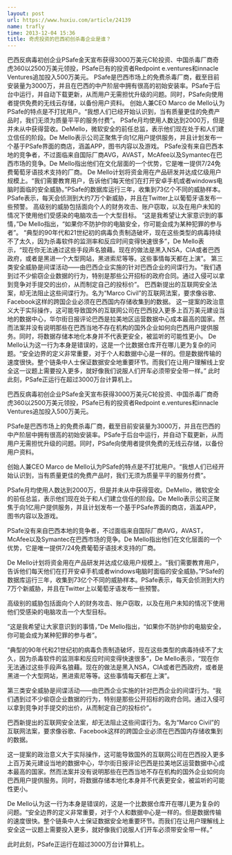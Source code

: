 ```yaml
---
layout: post
url: https://www.huxiu.com/article/24139
name: trafly
time: 2013-12-04 15:36
title: 奇虎投资的巴西初创杀毒企业是谁？
---
```

巴西反病毒初创企业PSafe金天宣布获得3000万美元C轮投资、中国杀毒厂商奇虎360以2500万美元领投，PSafe已有的投资者Redpoint e.ventures和innacle Ventures追加投入500万美元。 PSafe是巴西市场上的免费杀毒厂商，截至目前安装量为3000万，并且在巴西的中产阶层中拥有很高的初始安装率。PSafe于后台中运行，并自动下载更新，从而用户无需担忧升级的问题。同时，PSafe向使用者提供免费的无线云存储，以备份用户资料。 创始人兼CEO Marco de Mello认为PSafe的特点是不打扰用户。“我想人们已经开始认识到，当有质量更佳的免费产品时，我们无须为质量平平的服务付费”。 PSafe月均使用人数达到2000万，但是并未从中获得营收。DeMello，微软安全的前任总监，表示他们现在处于和人们建立信任的阶段。De Mello表示公司正聚焦于向1亿用户提供服务，并且计划发布一个基于PSafe界面的商店，涵盖APP，图书内容以及游戏。 PSafe没有来自巴西本地的竞争者，不过面临来自国际厂商AVG，AVAST，McAfee以及Symantec在巴西市场的竞争。De Mello指出他们在文化层面的一个优势，它是唯一提供7/24免费葡萄牙语技术支持的厂商。 De Mello计划将资金用在产品研发并达成亿级用户规模上。“我们需要教育用户，告诉他们每天他们在打开安卓手机或者windows电脑时面临的安全威胁。”PSafe的数据库运行三年，收集到73亿个不同的威胁样本。PSafe表示，每天会侦测到大约7万个新威胁，并且在Twitter上以葡萄牙语发布一些预警。 高级别的威胁包括面向个人的财务攻击、账户窃取，以及在用户未知的情况下使用他们受感染的电脑攻击一个大型目标。 “这是我希望让大家意识到的事情，”De Mello指出，“如果你不防护你的电脑安全，你可能会成为某种犯罪的参与者”。 “典型的90年代和21世纪初的病毒负责制造破坏，现在这些类型的病毒持续不了太久，因为杀毒软件的监测率和反应时间变得快速很多”，De Mello表示，“现在你无法通过这些手段声名狼藉。现在的做法是黑入NSA，CIA或者巴西政府，或者是黑进一个大型网站，黑进索尼等等。这些事情每天都在上演”。 第三类安全威胁是间谍活动——由巴西企业实施的针对巴西企业的间谍行为。“我们遇到过不少偷窃企业数据的行为，特别是那些公开招标的政府合同。通过入侵可以拿到竞争对手提交的出价，从而制定自己的投标价”。 巴西新提出的互联网安全法案，却无法阻止这些间谍行为。名为“Marco Civil”的互联网法案，要求像谷歌、Facebook这样的跨国企业必须在巴西国内存储收集到的数据。 这一提案的政治意义大于实际操作，这可能导致国外的互联网公司在巴西投入更多上百万美元建设当地的数据中心，华尔街日报评论巴西是拉美地区运营数据中心成本最高的国家。然而法案并没有说明那些在巴西当地不存在机构的国外企业如何向巴西用户提供服务。同时，将数据存储本地化本身并不代表更安全，被监听的可能性更小。 De Mello认为这一行为本身是错误的，这是一个比数据仓库开在哪儿更为复杂的问题。“安全边界的定义非常重要，对于个人和数据中心是一样的。但是数据传输的速度很快。整个链条中人士保证数据安全地重要环节。而我们在让用户理解线上安全这一议题上需要投入更多，就好像我们说服人们开车必须带安全带一样。” 此时此刻，PSafe正运行在超过3000万台计算机上。

巴西反病毒初创企业PSafe金天宣布获得3000万美元C轮投资、中国杀毒厂商奇虎360以2500万美元领投，PSafe已有的投资者Redpoint e.ventures和innacle Ventures追加投入500万美元。

PSafe是巴西市场上的免费杀毒厂商，截至目前安装量为3000万，并且在巴西的中产阶层中拥有很高的初始安装率。PSafe于后台中运行，并自动下载更新，从而用户无需担忧升级的问题。同时，PSafe向使用者提供免费的无线云存储，以备份用户资料。

创始人兼CEO Marco de Mello认为PSafe的特点是不打扰用户。“我想人们已经开始认识到，当有质量更佳的免费产品时，我们无须为质量平平的服务付费”。

PSafe月均使用人数达到2000万，但是并未从中获得营收。DeMello，微软安全的前任总监，表示他们现在处于和人们建立信任的阶段。De Mello表示公司正聚焦于向1亿用户提供服务，并且计划发布一个基于PSafe界面的商店，涵盖APP，图书内容以及游戏。

PSafe没有来自巴西本地的竞争者，不过面临来自国际厂商AVG，AVAST，McAfee以及Symantec在巴西市场的竞争。De Mello指出他们在文化层面的一个优势，它是唯一提供7/24免费葡萄牙语技术支持的厂商。

De Mello计划将资金用在产品研发并达成亿级用户规模上。“我们需要教育用户，告诉他们每天他们在打开安卓手机或者windows电脑时面临的安全威胁。”PSafe的数据库运行三年，收集到73亿个不同的威胁样本。PSafe表示，每天会侦测到大约7万个新威胁，并且在Twitter上以葡萄牙语发布一些预警。

高级别的威胁包括面向个人的财务攻击、账户窃取，以及在用户未知的情况下使用他们受感染的电脑攻击一个大型目标。

“这是我希望让大家意识到的事情，”De Mello指出，“如果你不防护你的电脑安全，你可能会成为某种犯罪的参与者”。

“典型的90年代和21世纪初的病毒负责制造破坏，现在这些类型的病毒持续不了太久，因为杀毒软件的监测率和反应时间变得快速很多”，De Mello表示，“现在你无法通过这些手段声名狼藉。现在的做法是黑入NSA，CIA或者巴西政府，或者是黑进一个大型网站，黑进索尼等等。这些事情每天都在上演”。

第三类安全威胁是间谍活动——由巴西企业实施的针对巴西企业的间谍行为。“我们遇到过不少偷窃企业数据的行为，特别是那些公开招标的政府合同。通过入侵可以拿到竞争对手提交的出价，从而制定自己的投标价”。

巴西新提出的互联网安全法案，却无法阻止这些间谍行为。名为“Marco Civil”的互联网法案，要求像谷歌、Facebook这样的跨国企业必须在巴西国内存储收集到的数据。

这一提案的政治意义大于实际操作，这可能导致国外的互联网公司在巴西投入更多上百万美元建设当地的数据中心，华尔街日报评论巴西是拉美地区运营数据中心成本最高的国家。然而法案并没有说明那些在巴西当地不存在机构的国外企业如何向巴西用户提供服务。同时，将数据存储本地化本身并不代表更安全，被监听的可能性更小。

De Mello认为这一行为本身是错误的，这是一个比数据仓库开在哪儿更为复杂的问题。“安全边界的定义非常重要，对于个人和数据中心是一样的。但是数据传输的速度很快。整个链条中人士保证数据安全地重要环节。而我们在让用户理解线上安全这一议题上需要投入更多，就好像我们说服人们开车必须带安全带一样。”

此时此刻，PSafe正运行在超过3000万台计算机上。

